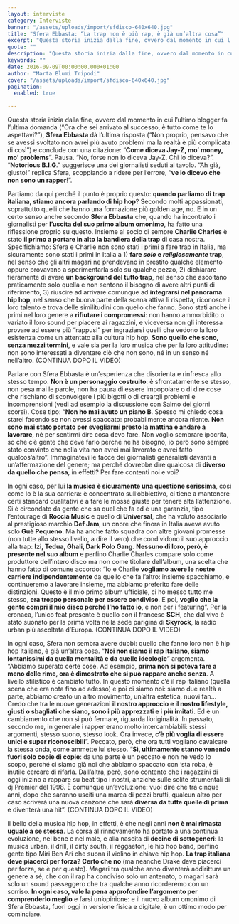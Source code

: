 ```yaml
---
layout: interviste
category: Interviste
banner: "/assets/uploads/import/sfdisco-640x640.jpg"
title: "Sfera Ebbasta: “La trap non è più rap, è già un’altra cosa”"
excerpt: "Questa storia inizia dalla fine, ovvero dal momento in cui l’ultimo blogger fa l’ultima domanda (“Ora che sei arrivato al successo, è tutto come te lo aspettavi?”), Sfera Ebbasta dà l’ultima risposta (“Non proprio, pensavo che se avessi svoltato non avrei più avuto problemi ma la realtà è più complicata di così”) e conclude con…"
quote: ""
description: "Questa storia inizia dalla fine, ovvero dal momento in cui l’ultimo blogger fa l’ultima domanda (“Ora che sei arrivato al successo, è tutto come te lo aspettavi?”), Sfera Ebbasta dà l’ultima risposta (“Non proprio, pensavo che se avessi svoltato non avrei più avuto problemi ma la realtà è più complicata di così”) e conclude con…"
keywords: ""
date: 2016-09-09T00:00:00.000+01:00
author: "Marta Blumi Tripodi"
cover: "/assets/uploads/import/sfdisco-640x640.jpg"
pagination:
  enabled: true

---
```


Questa storia inizia dalla fine, ovvero dal momento in cui l’ultimo blogger fa l’ultima domanda (“Ora che sei arrivato al successo, è tutto come te lo aspettavi?”), **Sfera Ebbasta** dà l’ultima risposta (“Non proprio, pensavo che se avessi svoltato non avrei più avuto problemi ma la realtà è più complicata di così”) e conclude con una citazione: “**Come diceva Jay-Z, mo’ money, mo’ problems**”. Pausa. “No, forse non lo diceva Jay-Z. Chi lo diceva?”. “**Notorious B.I.G**.” suggerisce una dei giornalisti seduti al tavolo. “Ah già, giusto!” replica Sfera, scoppiando a ridere per l’errore, “**ve lo dicevo che non sono un rapper**!”.

Partiamo da qui perché il punto è proprio questo: **quando parliamo di trap italiana, stiamo ancora parlando di hip hop**? Secondo molti appassionati, soprattutto quelli che hanno una formazione più golden age, no. E in un certo senso anche secondo **Sfera Ebbasta** che, quando ha incontrato i giornalisti per **l’uscita del suo primo album omonimo**, ha fatto una riflessione proprio su questo. Insieme al socio di sempre **Charlie Charles** è stato **il primo a portare in alto la bandiera della trap** di casa nostra. Specifichiamo: Sfera e Charlie non sono stati i primi a fare trap in Italia, ma sicuramente sono stati i primi in Italia a 1) **fare _solo_ e _religiosamente_ trap**, nel senso che gli altri magari ne prendevano in prestito qualche elemento oppure provavano a sperimentarla solo su qualche pezzo, 2) dichiarare fieramente di avere **un background del tutto trap**, nel senso che ascoltano praticamente solo quella e non sentono il bisogno di avere altri punti di riferimento, 3) riuscire ad arrivare comunque ad **integrarsi nel panorama hip hop**, nel senso che buona parte della scena attiva li rispetta, riconosce il loro talento e trova delle similitudini con quello che fanno. Sono stati anche i primi nel loro genere a **rifiutare i compromessi**: non hanno ammorbidito o variato il loro sound per piacere ai ragazzini, e viceversa non gli interessa provare ad essere più “rappusi” per ingraziarsi quelli che vedono la loro esistenza come un attentato alla cultura hip hop. **Sono quello che sono, senza mezzi termini**, e vale sia per la loro musica che per la loro attitudine: non sono interessati a diventare ciò che non sono, né in un senso né nell’altro. (CONTINUA DOPO IL VIDEO)

Parlare con Sfera Ebbasta è un’esperienza che disorienta e rinfresca allo stesso tempo. **Non è un personaggio costruito**: è sfrontatamente se stesso, non pesa mai le parole, non ha paura di essere impopolare o di dire cose che rischiano di sconvolgere i più bigotti o di creargli problemi e incomprensioni (vedi ad esempio la discussione con Salmo dei giorni scorsi). Cose tipo: “**Non ho mai avuto un piano B**. Spesso mi chiedo cosa starei facendo se non avessi spaccato: probabilmente ancora niente. **Non sono mai stato portato per svegliarmi presto la mattina e andare a lavorare**, né per sentirmi dire cosa devo fare. Non voglio sembrare ipocrita, so che c’è gente che deve farlo perché ne ha bisogno, io però sono sempre stato convinto che nella vita non avrei mai lavorato e avrei fatto qualcos’altro”. Immaginatevi le facce dei giornalisti generalisti davanti a un’affermazione del genere; ma perché dovrebbe dire qualcosa di **diverso da quello che pensa**, in effetti? Per fare contenti noi e voi?

In ogni caso, per lui **la musica è sicuramente una questione serissima**, così come lo è la sua carriera: è concentrato sull’obbiettivo, ci tiene a mantenere certi standard qualitativi e a fare le mosse giuste per tenere alta l’attenzione. Si è circondato da gente che sa quel che fa ed è una garanzia, tipo l’entourage di **Roccia Music** e quello di **Universal**, che ha voluto associarlo al prestigioso marchio **Def Jam**, un onore che finora in Italia aveva avuto solo **Guè Pequeno**. Ma ha anche fatto squadra con altre giovani promesse (non tutte allo stesso livello, a dire il vero) che condividono il suo approccio alla trap: **Izi, Tedua, Ghali, Dark Polo Gang**. **Nessuno di loro, però, è presente nel suo album** e perfino Charlie Charles compare solo come produttore dell’intero disco ma non come titolare dell’album, una scelta che hanno fatto di comune accordo: “Io e Charlie **vogliamo avere le nostre carriere indipendentemente** da quello che fa l’altro: insieme spacchiamo, e continueremo a lavorare insieme, ma abbiamo preferito fare delle distinzioni. Questo è il mio primo album ufficiale, ci ho messo tutto me stesso, **era troppo personale per essere condiviso**. E poi, **voglio che la gente compri il mio disco perché l’ho fatto io**, e non per i featuring”. Per la cronaca, l’unico feat presente è quello con il francese **SCH**, che dal vivo è stato suonato per la prima volta nella sede parigina di **Skyrock**, la radio urban più ascoltata d’Europa. (CONTINUA DOPO IL VIDEO)

In ogni caso, Sfera non sembra avere dubbi: quello che fanno loro non è hip hop italiano, è già un’altra cosa. “**Noi non siamo il rap italiano, siamo lontanissimi da quella mentalità e da quelle ideologie**” argomenta. “Abbiamo superato certe cose. Ad esempio, **prima non si poteva fare a meno delle rime, ora è dimostrato che si può rappare anche senza**. A livello stilistico è cambiato tutto. In questo momento c’è il rap italiano (quella scena che era nota fino ad adesso) e poi ci siamo noi: siamo due realtà a parte, abbiamo creato un altro movimento, un’altra estetica, nuovi fan… Credo che tra le nuove generazioni **il nostro approccio e il nostro lifestyle, giusti o sbagliati che siano, sono i più apprezzati e i più imitati**. Ed è un cambiamento che non si può fermare, riguarda l’originalità. In passato, secondo me, in generale i rapper erano molto intercambiabili: stessi argomenti, stesso suono, stesso look. Ora invece, **c’è più voglia di essere unici e super riconoscibili**”. Peccato, però, che ora tutti vogliano cavalcare la stessa onda, come ammette lui stesso. “**Sì, ultimamente stanno venendo fuori solo copie di copie**: da una parte è un peccato e non ne vedo lo scopo, perché ci siamo già noi che abbiamo spaccato con ‘sta roba, è inutile cercare di rifarla. Dall’altra, però, sono contento che i ragazzini di oggi inizino a rappare su beat tipo i nostri, anziché sulle solite strumentali di dj Premier del 1998\. È comunque un’evoluzione: vuol dire che tra cinque anni, dopo che saranno usciti una marea di pezzi brutti, qualcun altro per caso scriverà una nuova canzone che sarà **diversa da tutte quelle di prima** e diventerà una hit”. (CONTINUA DOPO IL VIDEO)

Il bello della musica hip hop, in effetti, è che negli anni **non è mai rimasta uguale a se stessa**. La corsa al rinnovamento ha portato a una continua evoluzione, nel bene e nel male, e alla nascita di **decine di sottogeneri:** la musica urban, il drill, il dirty south, il reggaeton, le hip hop band, perfino gente tipo Miri Ben Ari che suona il violino in chiave hip hop. **La trap italiana deve piacerci per forza? Certo che no** (ma neanche Drake deve piacerci per forza, se è per questo). Magari tra qualche anno diventerà addirittura un genere a sé, che con il rap ha condiviso solo un antenato, o magari sarà solo un sound passeggero che tra qualche anno ricorderemo con un sorriso. **In ogni caso, vale la pena approfondire l’argomento per comprenderlo meglio** e farsi un’opinione: e il nuovo album omonimo di Sfera Ebbasta, fuori oggi in versione fisica e digitale, è un ottimo modo per cominciare.